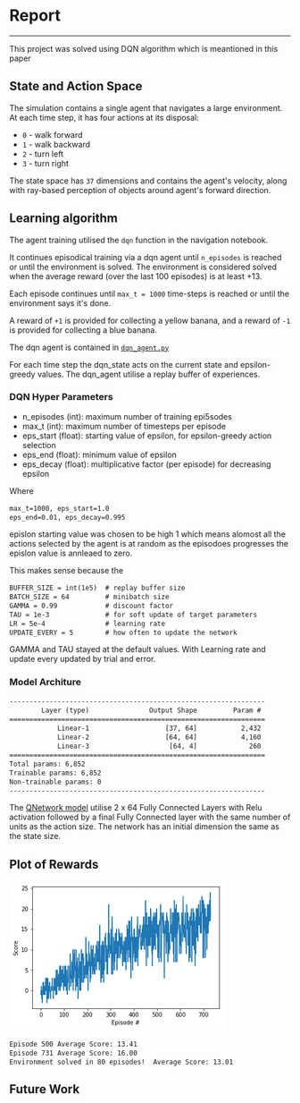 # Report
---
This project was solved using DQN algorithm which is meantioned in this paper <a href = ""> </a>


## State and Action Space
The simulation contains a single agent that navigates a large environment.  At each time step, it has four actions at its disposal:
- `0` - walk forward 
- `1` - walk backward
- `2` - turn left
- `3` - turn right

The state space has `37` dimensions and contains the agent's velocity, along with ray-based perception of objects around agent's forward direction.  



## Learning algorithm

The agent training utilised the `dqn` function in the navigation notebook. 

It continues episodical training via a dqn agent until `n_episodes` is reached or until the environment is solved. The environment is considered solved when the average reward (over the last 100 episodes) is at least +13.

Each episode continues until `max_t = 1000` time-steps is reached or until the environment says it's done.

A reward of `+1` is provided for collecting a yellow banana, and a reward of `-1` is provided for collecting a blue banana. 

The dqn agent is contained in [`dqn_agent.py`](dqn_agent.py) 

For each time step the dqn_state acts on the current state and epsilon-greedy values. The dqn_agent utilise a replay buffer of experiences.

### DQN Hyper Parameters  

- n_episodes (int): maximum number of training epi5sodes
- max_t (int): maximum number of timesteps per episode
- eps_start (float): starting value of epsilon, for epsilon-greedy action selection
- eps_end (float): minimum value of epsilon
- eps_decay (float): multiplicative factor (per episode) for decreasing epsilon

Where

```n_episodes=2000 
max_t=1000, eps_start=1.0 
eps_end=0.01, eps_decay=0.995 
```
epislon starting value was chosen to be high 1 which means alomost all the actions selected by the agent is at random as the episodoes progresses the epislon value is annleaed to zero.

This makes sense because the 
```
BUFFER_SIZE = int(1e5)  # replay buffer size
BATCH_SIZE = 64         # minibatch size
GAMMA = 0.99            # discount factor
TAU = 1e-3              # for soft update of target parameters
LR = 5e-4               # learning rate 
UPDATE_EVERY = 5        # how often to update the network
```

 GAMMA and TAU stayed at the default values. With Learning rate and update every updated by trial and error.

### Model Architure
```
----------------------------------------------------------------
        Layer (type)               Output Shape         Param #
================================================================
            Linear-1                   [37, 64]           2,432
            Linear-2                   [64, 64]           4,160
            Linear-3                    [64, 4]             260
================================================================
Total params: 6,852
Trainable params: 6,852
Non-trainable params: 0
----------------------------------------------------------------
```
The [QNetwork model](model.py) utilise 2 x 64 Fully Connected Layers with Relu activation followed by a final Fully Connected layer with the same number of units as the action size. The network has an initial dimension the same as the state size.
## Plot of Rewards

![Reward Plot](Plot.png)

```
Episode 500	Average Score: 13.41
Episode 731	Average Score: 16.00
Environment solved in 80 episodes!	Average Score: 13.01
```

## Future Work






